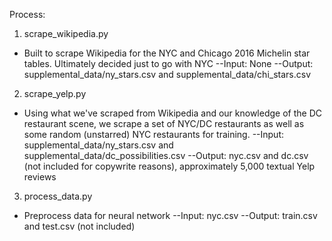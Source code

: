Process:

1. scrape_wikipedia.py
- Built to scrape Wikipedia for the NYC and Chicago 2016 Michelin star tables. Ultimately decided just to go with NYC
--Input: None
--Output: supplemental_data/ny_stars.csv and supplemental_data/chi_stars.csv

2. scrape_yelp.py
- Using what we've scraped from Wikipedia and our knowledge of the DC restaurant scene, we scrape a set of NYC/DC restaurants as well as some random (unstarred) NYC restaurants for training.
--Input: supplemental_data/ny_stars.csv and supplemental_data/dc_possibilities.csv
--Output: nyc.csv and dc.csv (not included for copywrite reasons), approximately 5,000 textual Yelp reviews

3. process_data.py
- Preprocess data for neural network
--Input: nyc.csv
--Output: train.csv and test.csv (not included)

